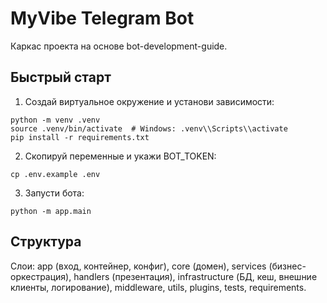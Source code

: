 # MyVibe Telegram Bot

Каркас проекта на основе bot-development-guide.

## Быстрый старт

1. Создай виртуальное окружение и установи зависимости:
```
python -m venv .venv
source .venv/bin/activate  # Windows: .venv\\Scripts\\activate
pip install -r requirements.txt
```
2. Скопируй переменные и укажи BOT_TOKEN:
```
cp .env.example .env
```
3. Запусти бота:
```
python -m app.main
```

## Структура
Слои: app (вход, контейнер, конфиг), core (домен), services (бизнес-оркестрация), handlers (презентация), infrastructure (БД, кеш, внешние клиенты, логирование), middleware, utils, plugins, tests, requirements.
